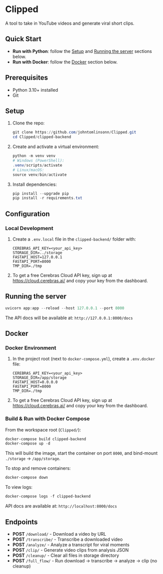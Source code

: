 # Clipped
A tool to take in YouTube videos and generate viral short clips.

## Quick Start

- **Run with Python**: follow the [Setup](#setup) and [Running the server](#running-the-server) sections below.
- **Run with Docker**: follow the [Docker](#docker) section below.

## Prerequisites

- Python 3.10+ installed
- Git

## Setup

1. Clone the repo:
   ```powershell
   git clone https://github.com/johntomlinsonn/Clipped.git
   cd Clipped/clipped-backend
   ```
2. Create and activate a virtual environment:
   ```powershell
   python -m venv venv
   # Windows (PowerShell):
   .venv/scripts/activate
   # Linux/macOS:
   source venv/bin/activate
   ```
3. Install dependencies:
   ```powershell
   pip install --upgrade pip
   pip install -r requirements.txt
   ```

## Configuration

### Local Development
1. Create a `.env.local` file in the `clipped-backend/` folder with:
   ```properties
   CEREBRAS_API_KEY=<your_api_key>
   STORAGE_DIR=../storage
   FASTAPI_HOST=127.0.0.1
   FASTAPI_PORT=8000
   TMP_DIR=./tmp
   ```
2. To get a free Cerebras Cloud API key, sign up at https://cloud.cerebras.ai/ and copy your key from the dashboard.

## Running the server

```powershell
uvicorn app:app --reload --host 127.0.0.1 --port 8000
```

The API docs will be available at: `http://127.0.0.1:8000/docs`

## Docker

### Docker Environment
1. In the project root (next to `docker-compose.yml`), create a `.env.docker` file:
   ```properties
   CEREBRAS_API_KEY=<your_api_key>
   STORAGE_DIR=/app/storage
   FASTAPI_HOST=0.0.0.0
   FASTAPI_PORT=8000
   TMP_DIR=./tmp
   ```
2. To get a free Cerebras Cloud API key, sign up at https://cloud.cerebras.ai/ and copy your key from the dashboard.

### Build & Run with Docker Compose

From the workspace root (`Clipped/`):
```powershell
docker-compose build clipped-backend
docker-compose up -d
```
This will build the image, start the container on port `8000`, and bind-mount `./storage` → `/app/storage`.

To stop and remove containers:
```powershell
docker-compose down
```

To view logs:
```powershell
docker-compose logs -f clipped-backend
```

API docs are available at: `http://localhost:8000/docs`

## Endpoints

- **POST** `/download/` - Download a video by URL
- **POST** `/transcribe/` - Transcribe a downloaded video
- **POST** `/analyze/` - Analyze a transcript for viral moments
- **POST** `/clip/` - Generate video clips from analysis JSON
- **POST** `/cleanup/` - Clear all files in storage directory
- **POST** `/full_flow/` - Run download → transcribe → analyze → clip (no cleanup)
